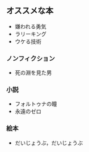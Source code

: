 ## オススメな本
- 嫌われる勇気
- ラリーキング
- ウケる技術
### ノンフィクション
- 死の淵を見た男
### 小説
- フォルトゥナの瞳
- 永遠のゼロ
### 絵本
- だいじょうぶ，だいじょうぶ